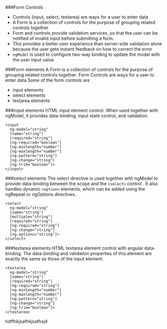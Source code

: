 ###Form Controls
* Controls (input, select, textarea) are ways for a user to enter data
* A Form is a collection of controls for the purpose of grouping related controls together
* Form and controls provide validation services ,so that the user can be notified of invalid input before submitting a form. 
* This provides a better user experience than server-side validation alone because the user gets instant feedback on how to correct the error
* `ngModel` is used to configure two-way binding to update the model with the user input value

###Form elements
A Form is a collection of controls for the purpose of grouping related controls together. Form Controls are ways for a user to enter data.Some of the form controls are
*	input elements
*	select elements
*	textarea elements

###input elements
HTML input element control. When used together with ngModel, it provides data-binding, input state control, and validation.
```
<input
  ng-model="string"
  [name="string"]
  [required="string"]
  [ng-required="boolean"]
  [ng-minlength="number"]
  [ng-maxlength="number"]
  [ng-pattern="string"]
  [ng-change="string"]
  [ng-trim="boolean"]>
</input>
```

###select elements
The select directive is used together with ngModel  to provide data-binding between the scope and the ```<select>``` control . Ìt also handles dynamic  ```<option>```  elements, which can be added using the ngRepeat or ngOptions directives.
```
<select
  ng-model="string"
  [name="string"]
  [multiple="string"]
  [required="string"]
  [ng-required="string"]
  [ng-change="string"]
  [ng-options="string"]>
</select>
```

###textarea elements
HTML textarea element control with angular data-binding. The data-binding and validation properties of this element are exactly the same as those of the input element.
```
<textarea
  ng-model="string"
  [name="string"]
  [required="string"]
  [ng-required="string"]
  [ng-minlength="number"]
  [ng-maxlength="number"]
  [ng-pattern="string"]
  [ng-change="string"]
  [ng-trim="boolean"]>
</textarea>
```
<div>hdffhkjsafhkjsafhsjd</div>
 
